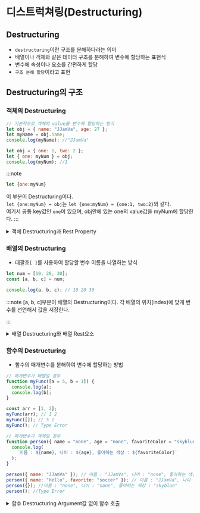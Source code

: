 # 디스트럭쳐링(Destructuring)

## Destructuring

- `destructuring`이란 구조를 분해하다라는 의미
- 배열이나 객체와 같은 데이터 구조를 분해하여 변수에 할당하는 표현식
- 변수에 속성이나 요소를 간편하게 할당
- `구조 분해 할당`이라고 표현

## Destructuring의 구조

### 객체의 Destructuring

```js
// 기본적으로 객체의 value를 변수에 할당하는 방식
let obj = { name: "JJamVa", age: 27 };
let myName = obj.name;
console.log(myName); //"JJamVa"

let obj = { one: 1, two: 2 };
let { one: myNum } = obj;
console.log(myNum); //1
```

:::note

```js
let {one:myNum}
```

이 부분이 Destructuring이다.<br/>
`let {one:myNum} = obj`는 `let {one:myNum} = {one:1, two:2}`와 같다.<br/>
여기서 공통 key값인 `one`이 있으며, obj안에 있는 one의 value값을 myNum에 할당한다.
:::

<details>
<summary>객체 Destructuring과 Rest Property</summary>
<div markdown="1">

```js
let { one } = { one: 1 };
console.log(one); //1
```

:::note

`let {one}`도 Destructuring이다.<br/>
one이라는 변수에 `{ one : 1 }`의 value값을 담을 수 있다.<br/>
즉, **{key의 이름} = {key의 이름: value}** 작성해도 값을 받아올 수 있다.

:::

```js
let { ten } = { one: 1 };
console.log(ten); //undefined
```

:::caution

위와 같은 결과는 **undefined**가 나왔다.<br/>
`{ten}`과 `{one:1}`의 key값이 다르기 때문에 값을 받아오지 못했다.

```js
let { one, two, three, four } = { one: 1 };
console.log(one); //1
console.log(two); //undefined
console.log(three); //undefined
console.log(four); //undefined
```

위에 설명에 대한 상세 코드이다.<br/>
one을 제외한 나머지 변수는 undefined이다.

:::

```js
const computer = {
  laptop: "Razen",
  monitor: "LG",
  power: "700W",
  color: "white",
};

const { laptop, monitor, ...things } = computer;

console.log(laptop); // 'Razen'
console.log(monitor); // 'LG'
console.log(things); // {power: '700W', color: 'white'}
```

:::note
...은 `spread` 혹은 `전개구문`이라 부르며, 남은 값은 `...변수명`으로 남은 값을 할당받는다.<br/>
:::

</div>
</details>

### 배열의 Destructuring

- 대괄호`[ ]`를 사용하여 할당할 변수 이름을 나열하는 방식

```js
let num = [10, 20, 30];
const [a, b, c] = num;

console.log(a, b, c); // 10 20 30
```

:::note
[a, b, c]부분이 배열의 Destructuring이다.
각 배열의 위치(index)에 맞게 변수를 선언해서 값을 저장한다.

:::

<details>
<summary>배열 Destructuring와 배열 Rest요소</summary>
<div markdown="1">

```js
let num = [10, 20, 30, 40];

const [a, ...b] = num;

console.log(a); // 10
console.log(b); // [20, 30, 40]
```

:::note
[a , ...b]에서 a는 num의 0번째 값인 10을 가져왔지만<br/>
b에는 값이 20뿐만이 아닌 나머지 값들이 배열 형태로 값을 가지고 있다.

:::

```js
let num = [10, 20, 30, 40, 50];

const [, , , ...a] = num;

console.log(a); // [40, 50]
```

:::tip
만약 a라는 값을 40부터 끝까지 값을 가지고 싶다면<br/>
`,`을 이용하여 필요없는 값의 영역을 넘기고 ...(spread)를 이용하여 Rest요소를 배열로 할당받는다.
:::

:::danger

```js
let num = [10, 20, 30, 40, 50];

const [...a,] = num;
console.log(a); //SyntaxError

const [,...a,] = num;
console.log(a); //SyntaxError
```

Rest요소는 항상 배열의 **남은 값들을 가져올 때** 사용<br/>
:::

</div>
</details>

### 함수의 Destructuring

- 함수의 매개변수를 분해하여 변수에 할당하는 방법

```js
// 매개변수가 배열일 경우
function myFunc([a = 5, b = 1]) {
  console.log(a);
  console.log(b);
}

const arr = [1, 2];
myFunc(arr); // 1 2
myFunc([]); // 5 1
myFunc(); // Type Error
```

```js
// 매개변수가 객체일 경우
function person({ name = "none", age = "none", favoriteColor = "skyblue" }) {
  console.log(
    `이름 : ${name}, 나이 : ${age}, 좋아하는 색상 : ${favoriteColor}`
  );
}

person({ name: "JJamVa" }); // 이름 : "JJamVa", 나이 : "none", 좋아하는 색상 : "skyblue"
person({ name: "Hello", favorite: "soccer" }); // 이름 : "JJamVa", 나이 : "none", 좋아하는 색상 : "skyblue"
person({}); //이름 : "none", 나이 : "none", 좋아하는 색상 : "skyblue"
person(); //Type Error
```

<details>
<summary>함수 Destructuring Argument값 없이 함수 호출</summary>
<div markdown="1">

:::danger
배열, 객체 함수에서 공통점으로 Argument값 없이 함수를 호출하였을 때, `Type Error`가 발생했다.<br/>

```js
// 배열
myFunc([1, 2]);
let [a = 5, b = 1] = [1, 2];

// 객체
person({ name: "JJamVa" });
let {
  name = "none",
  age = "none",
  favoriteColor = "skyblue",
} = { name: "JJamVa" };
```

함수 매개 변수(Parameter)에 각각 삽입하고 식을 표현하자면 위와 같다.<br/>
그럼 **Destructuring 변수 선언**과 비슷한 형태인 것을 확인할 수 있다.<br/>

```js
//배열
myFunc()
let [a = 5, b = 1]//SyntaxError

//객체
person()
let { name = "none", age = "none", favoriteColor = "skyblue" }//SyntaxError
```

위와 같은 경우 변수 선언조차 오류가 뜬다.<br/>
그럼 어떻게 하면 오류를 지울 수 있을까?<br/>

```js
function myFunc([a = 5, b = 1] = []) {
  console.log(a);
  console.log(b);
}
myFunc(); //5 1

function person({ name = "none", age = "none", favoriteColor = "skyblue"} = {}) {
  console.log(`이름 : ${name}, 나이 : ${age}, 좋아하는 색상 : ${favoriteColor}`);
}
person(); // 이름 : none, 나이 : none, 좋아하는 색상 : skyblue
```

**함수 Parameter와 똑같은 타입의 빈 초기화 값을 설정** 하면 Argument없이 함수만 호출해도 정상적으로 동작하는 것을 확인할 수 있다.

:::

</div>
</details>